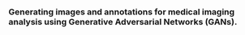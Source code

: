 
### Generating images and annotations for medical imaging analysis using Generative Adversarial Networks (GANs). 
